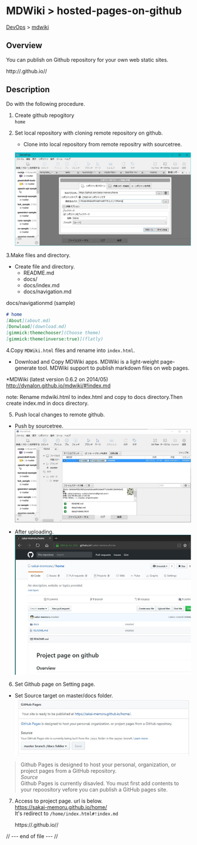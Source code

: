 MDWiki > hosted-pages-on-github
====
[DevOps](../index.md) > [mdwiki](index.md)


Overview
----------
You can publish on Github repository for your own web static sites.

http://<username>.github.io/<repos>/

Description
-----------
Do with the following procedure.

1. Create github repogitory  
`home`

2. Set local repository with cloning remote repository on github.

    * Clone into local repository from remote repositry with sourcetree.

     ![sourcetree-github](./img/sourcetree-github-clone.JPG)

3.Make files and directory.

  * Create file and directory.
      - README.md
      - docs/
      - docs/index.md
      - docs/navigation.md

docs/navigationmd (sample)
```markdown
# home
[About](about.md)
[Donwload](download.md)
[gimmick:themechooser](Choose theme)
[gimmick:theme(inverse:true)](flatly)
```

4.Copy `MDWiki.html` files and rename into `index.html`.
  * Download and Copy MDWiki apps. MDWiki is a light-weight page-generate tool. MDWiki support to publish markdown files on web pages.

  *MDWiki (latest version 0.6.2 on 2014/05)  
   http://dynalon.github.io/mdwiki/#!index.md

note: Rename mdwiki.html to index.html and copy to docs directory.Then create index.md in docs directory.

5. Push local changes to remote github.
  * Push by sourcetree.
     ![sourcetree-github-push](./img/sourcetree-first-push.JPG)

  * After uploading.
    ![](./img/github-uploaded.JPG)

6. Set Github page on Setting page.

  * Set Source target on master/docs folder.
    ![](./img/github-setting.JPG)


> Github Pages is designed to host your personal, organization, or project pages from a GitHub repository.  
> *Source*  
> Github Pages is currently disavled. You must first add contents to your repoository vefore you can publish a GitHub pages site.

7. Access to project page.
  url is below.  
  https://sakai-memoru.github.io/home/  
  It's redirect to  `/home/index.html#!index.md`

    https://<username>.github.io/<repos>/

// --- end of file --- //
